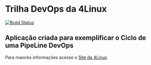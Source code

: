 # Trilha DevOps da 4Linux

<!-- Altere a Flag abaixo com sua URL do Travis -->
[![Build Status](https://travis-ci.com/lcpassos/DevOpsLab-HelloWorld.svg?branch=master)](https://travis-ci.com/lcpassos/DevOpsLab-HelloWorld)

## Aplicação criada para exemplificar o Ciclo de uma PipeLine DevOps


Para maiores informações acesse o [Site da 4Linux](https://www.4linux.com.br/cursos/devops)
